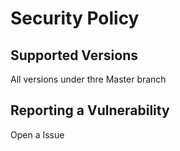 # Security Policy

## Supported Versions

All versions under thre Master branch

## Reporting a Vulnerability

Open a Issue
